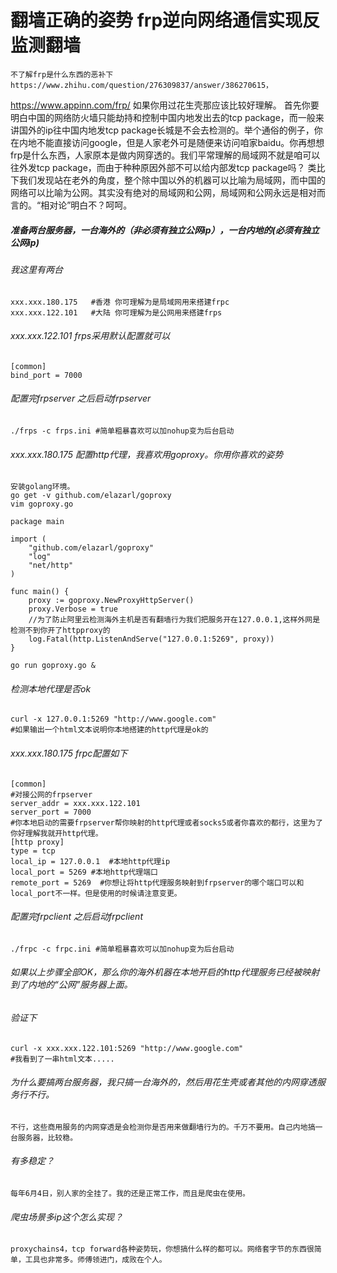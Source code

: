 # 翻墙正确的姿势 frp逆向网络通信实现反监测翻墙
	不了解frp是什么东西的恶补下https://www.zhihu.com/question/276309837/answer/386270615，
 https://www.appinn.com/frp/ 如果你用过花生壳那应该比较好理解。
	首先你要明白中国的网络防火墙只能劫持和控制中国内地发出去的tcp package，而一般来讲国外的ip往中国内地发tcp package长城是不会去检测的。举个通俗的例子，你在内地不能直接访问google，但是人家老外可是随便来访问咱家baidu。你再想想frp是什么东西，人家原本是做内网穿透的。我们平常理解的局域网不就是咱可以往外发tcp package，而由于种种原因外部不可以给内部发tcp package吗？
	类比下我们发现站在老外的角度，整个除中国以外的机器可以比喻为局域网，而中国的网络可以比喻为公网。其实没有绝对的局域网和公网，局域网和公网永远是相对而言的。“相对论”明白不？呵呵。


##### 准备两台服务器，一台海外的（非必须有独立公网ip），一台内地的(必须有独立公网ip)
###### 我这里有两台
	xxx.xxx.180.175   #香港 你可理解为是局域网用来搭建frpc
	xxx.xxx.122.101   #大陆 你可理解为是公网用来搭建frps

###### xxx.xxx.122.101 frps采用默认配置就可以
```shell
[common]
bind_port = 7000
```
###### 配置完frpserver 之后启动frpserver
```shell
./frps -c frps.ini #简单粗暴喜欢可以加nohup变为后台启动
```
###### xxx.xxx.180.175 配置http代理，我喜欢用goproxy。你用你喜欢的姿势
	安装golang环境。
	go get -v github.com/elazarl/goproxy
	vim goproxy.go
```golang
package main

import (
    "github.com/elazarl/goproxy"
    "log"
    "net/http"
)

func main() {
    proxy := goproxy.NewProxyHttpServer()
    proxy.Verbose = true
    //为了防止阿里云检测海外主机是否有翻墙行为我们把服务开在127.0.0.1,这样外网是检测不到你开了httpproxy的
    log.Fatal(http.ListenAndServe("127.0.0.1:5269", proxy))
}
```
	go run goproxy.go &
###### 检测本地代理是否ok
```shell
curl -x 127.0.0.1:5269 "http://www.google.com"  
#如果输出一个html文本说明你本地搭建的http代理是ok的
```

###### xxx.xxx.180.175 frpc配置如下
```shell
[common]
#对接公网的frpserver
server_addr = xxx.xxx.122.101
server_port = 7000
#你本地启动的需要frpserver帮你映射的http代理或者socks5或者你喜欢的都行，这里为了你好理解我就开http代理。
[http proxy]
type = tcp
local_ip = 127.0.0.1  #本地http代理ip
local_port = 5269 #本地http代理端口
remote_port = 5269  #你想让将http代理服务映射到frpserver的哪个端口可以和local_port不一样。但是使用的时候请注意变更。
```
###### 配置完frpclient 之后启动frpclient
```shell
./frpc -c frpc.ini #简单粗暴喜欢可以加nohup变为后台启动
```
###### 如果以上步骤全部OK，那么你的海外机器在本地开启的http代理服务已经被映射到了内地的“公网”服务器上面。
###### 验证下
```shell
curl -x xxx.xxx.122.101:5269 "http://www.google.com"
#我看到了一串html文本.....
```
###### 为什么要搞两台服务器，我只搞一台海外的，然后用花生壳或者其他的内网穿透服务行不行。
	不行，这些商用服务的内网穿透是会检测你是否用来做翻墙行为的。千万不要用。自己内地搞一台服务器，比较稳。
###### 有多稳定？
	每年6月4日，别人家的全挂了。我的还是正常工作，而且是爬虫在使用。
###### 爬虫场景多ip这个怎么实现？
	proxychains4，tcp forward各种姿势玩，你想搞什么样的都可以。网络套字节的东西很简单，工具也非常多。师傅领进门，成败在个人。
